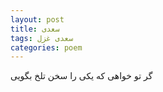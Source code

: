 ```yaml
---
layout: post
title: سعدی
tags: سعدی غزل
categories: poem
---
```


گر تو خواهی که یکی را سخن تلخ بگویی
